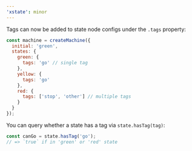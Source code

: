 ```yaml
---
'xstate': minor
---
```


Tags can now be added to state node configs under the `.tags` property:

```js
const machine = createMachine({
  initial: 'green',
  states: {
    green: {
      tags: 'go' // single tag
    },
    yellow: {
      tags: 'go'
    },
    red: {
      tags: ['stop', 'other'] // multiple tags
    }
  }
});
```

You can query whether a state has a tag via `state.hasTag(tag)`:

```js
const canGo = state.hasTag('go');
// => `true` if in 'green' or 'red' state
```
